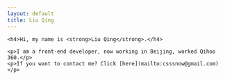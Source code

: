 ```yaml
---
layout: default
title: Liu Qing
---
```


<div id="about">

	<h4>Hi, my name is <strong>Liu Qing</strong>.</h4>

	<p>I am a front-end developer, now working in Beijing, worked Qihoo 360.</p>
	<p>If you want to contact me? Click [here](mailto:csssnow@gmail.com)</p>
</div>